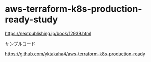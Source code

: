 # aws-terraform-k8s-production-ready-study

https://nextpublishing.jp/book/12939.html

サンプルコード

https://github.com/yktakaha4/aws-terraform-k8s-production-ready
